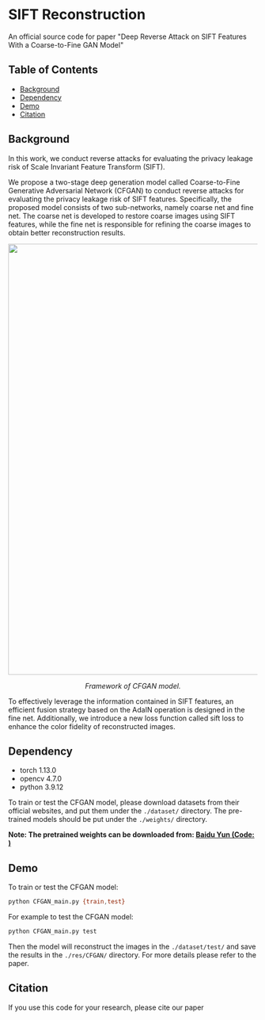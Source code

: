 # SIFT Reconstruction

An official source code 
for paper "Deep Reverse Attack on SIFT Features With a Coarse-to-Fine GAN Model"

## Table of Contents

- [Background](#background)
- [Dependency](#dependency)
- [Demo](#demo)
- [Citation](#citation)


## Background
In this work, we conduct reverse attacks for evaluating the privacy leakage risk of Scale Invariant Feature Transform (SIFT).

 We propose a two-stage deep generation model called Coarse-to-Fine Generative Adversarial Network (CFGAN) to conduct reverse attacks for evaluating the privacy leakage risk of SIFT features. Specifically, the proposed model consists of two sub-networks, namely coarse net and fine net. The coarse net is developed to restore coarse images using SIFT features, while the fine net is responsible for refining the coarse images to obtain better reconstruction results. 

<p align='center'>  
  <img src='https://github.com/HighwayWu/SIFT_Reconstruction/blob/master/imgs/framework.jpg' width='870'/>
</p>
<p align='center'>  
  <em>Framework of CFGAN model.</em>
</p>

To effectively leverage the information contained in SIFT features, an efficient fusion strategy based on the AdaIN operation is designed in the fine net. Additionally, we introduce a new loss function called sift loss to enhance the color fidelity of reconstructed images.


## Dependency
- torch 1.13.0
- opencv 4.7.0
- python 3.9.12

To train or test the CFGAN model, please download datasets from their official websites, and put them under the `./dataset/` directory.
The pre-trained models should be put under the `./weights/` directory.

**Note: The pretrained weights can be downloaded from:
[Baidu Yun (Code: )]()**

## Demo

To train or test the CFGAN model:
```bash
python CFGAN_main.py {train,test}
```

For example to test the CFGAN model:
```bash
python CFGAN_main.py test
```
Then the model will reconstruct the images in the `./dataset/test/` and save the results in the `./res/CFGAN/` directory.
For more details please refer to the paper.

## Citation

If you use this code for your research, please cite our paper